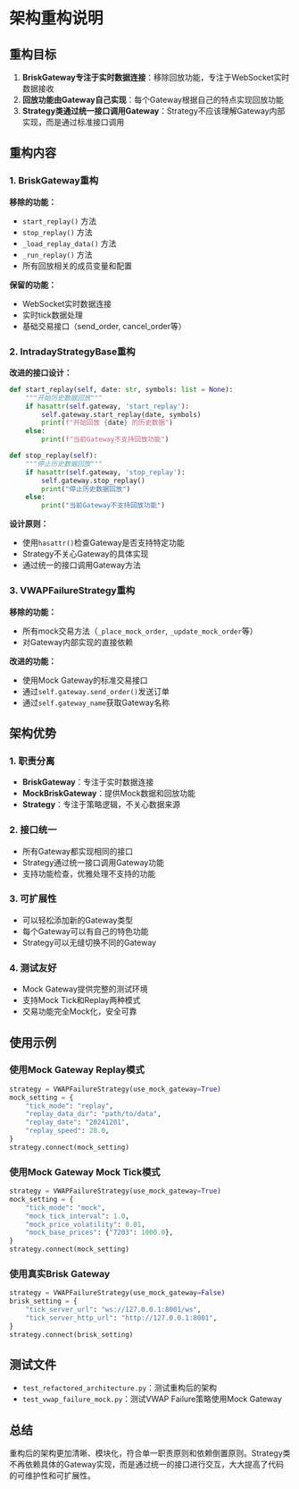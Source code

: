 # 架构重构说明

## 重构目标

1. **BriskGateway专注于实时数据连接**：移除回放功能，专注于WebSocket实时数据接收
2. **回放功能由Gateway自己实现**：每个Gateway根据自己的特点实现回放功能
3. **Strategy类通过统一接口调用Gateway**：Strategy不应该理解Gateway内部实现，而是通过标准接口调用

## 重构内容

### 1. BriskGateway重构

**移除的功能：**
- `start_replay()` 方法
- `stop_replay()` 方法
- `_load_replay_data()` 方法
- `_run_replay()` 方法
- 所有回放相关的成员变量和配置

**保留的功能：**
- WebSocket实时数据连接
- 实时tick数据处理
- 基础交易接口（send_order, cancel_order等）

### 2. IntradayStrategyBase重构

**改进的接口设计：**
```python
def start_replay(self, date: str, symbols: list = None):
    """开始历史数据回放"""
    if hasattr(self.gateway, 'start_replay'):
        self.gateway.start_replay(date, symbols)
        print(f"开始回放 {date} 的历史数据")
    else:
        print(f"当前Gateway不支持回放功能")

def stop_replay(self):
    """停止历史数据回放"""
    if hasattr(self.gateway, 'stop_replay'):
        self.gateway.stop_replay()
        print("停止历史数据回放")
    else:
        print("当前Gateway不支持回放功能")
```

**设计原则：**
- 使用`hasattr()`检查Gateway是否支持特定功能
- Strategy不关心Gateway的具体实现
- 通过统一的接口调用Gateway方法

### 3. VWAPFailureStrategy重构

**移除的功能：**
- 所有mock交易方法（`_place_mock_order`, `_update_mock_order`等）
- 对Gateway内部实现的直接依赖

**改进的功能：**
- 使用Mock Gateway的标准交易接口
- 通过`self.gateway.send_order()`发送订单
- 通过`self.gateway_name`获取Gateway名称

## 架构优势

### 1. 职责分离
- **BriskGateway**：专注于实时数据连接
- **MockBriskGateway**：提供Mock数据和回放功能
- **Strategy**：专注于策略逻辑，不关心数据来源

### 2. 接口统一
- 所有Gateway都实现相同的接口
- Strategy通过统一接口调用Gateway功能
- 支持功能检查，优雅处理不支持的功能

### 3. 可扩展性
- 可以轻松添加新的Gateway类型
- 每个Gateway可以有自己的特色功能
- Strategy可以无缝切换不同的Gateway

### 4. 测试友好
- Mock Gateway提供完整的测试环境
- 支持Mock Tick和Replay两种模式
- 交易功能完全Mock化，安全可靠

## 使用示例

### 使用Mock Gateway Replay模式
```python
strategy = VWAPFailureStrategy(use_mock_gateway=True)
mock_setting = {
    "tick_mode": "replay",
    "replay_data_dir": "path/to/data",
    "replay_date": "20241201",
    "replay_speed": 20.0,
}
strategy.connect(mock_setting)
```

### 使用Mock Gateway Mock Tick模式
```python
strategy = VWAPFailureStrategy(use_mock_gateway=True)
mock_setting = {
    "tick_mode": "mock",
    "mock_tick_interval": 1.0,
    "mock_price_volatility": 0.01,
    "mock_base_prices": {"7203": 1000.0},
}
strategy.connect(mock_setting)
```

### 使用真实Brisk Gateway
```python
strategy = VWAPFailureStrategy(use_mock_gateway=False)
brisk_setting = {
    "tick_server_url": "ws://127.0.0.1:8001/ws",
    "tick_server_http_url": "http://127.0.0.1:8001",
}
strategy.connect(brisk_setting)
```

## 测试文件

- `test_refactored_architecture.py`：测试重构后的架构
- `test_vwap_failure_mock.py`：测试VWAP Failure策略使用Mock Gateway

## 总结

重构后的架构更加清晰、模块化，符合单一职责原则和依赖倒置原则。Strategy类不再依赖具体的Gateway实现，而是通过统一的接口进行交互，大大提高了代码的可维护性和可扩展性。 